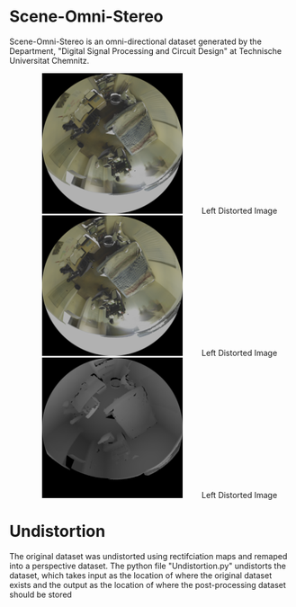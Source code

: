 # Scene-Omni-Stereo

Scene-Omni-Stereo is an omni-directional dataset generated by the Department, "Digital Signal Processing and Circuit Design" at Technische Universitat Chemnitz.

<p align="center">
  <img src="Resources/Distorted_Left.png" alt="sometext" width="250" height="250" hspace="30">
  Left Distorted Image
  <img src="Resources/Distorted_Right.png" width="250" height="250" hspace="30">
  Left Distorted Image
  <img src="Resources/Distorted_Disparity.png" width="250" height="250" hspace="30">
  Left Distorted Image
</p>


# Undistortion
The original dataset was undistorted using rectifciation maps and remaped into a perspective dataset.
The python file "Undistortion.py" undistorts the dataset, which takes input as the location of where the original dataset exists and the output as the location of where the post-processing dataset should be stored 
